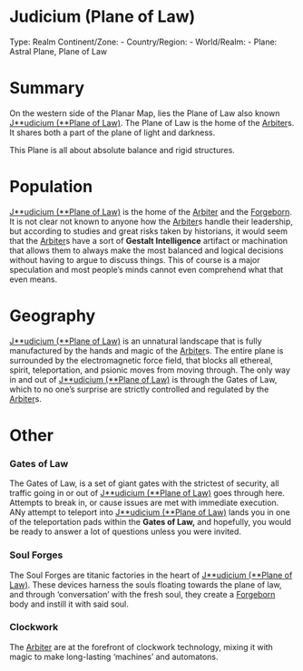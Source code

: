 # Judicium (Plane of Law)

Type: Realm
Continent/Zone: -
Country/Region: -
World/Realm: -
Plane: Astral Plane, Plane of Law

# Summary

On the western side of the Planar Map, lies the Plane of Law also known [J**udicium (**Plane of Law)](Judicium%20(Plane%20of%20Law)%2046f3842e3c1c42628e25965fffd97b07.md). The Plane of Law is the home of the [Arbiter](Arbiter%2065590b0d50694f6b91925a2bc1156e2b.md)s. It shares both a part of the plane of light and darkness.

This Plane is all about absolute balance and rigid structures.

# Population

[J**udicium (**Plane of Law)](Judicium%20(Plane%20of%20Law)%2046f3842e3c1c42628e25965fffd97b07.md) is the home of the [Arbiter](Arbiter%2065590b0d50694f6b91925a2bc1156e2b.md) and the [Forgeborn](Forgeborn%20bc063bad27a6430d94a7bda0638c9f4b.md). It is not clear not known to anyone how the [Arbiter](Arbiter%2065590b0d50694f6b91925a2bc1156e2b.md)s handle their leadership, but according to studies and great risks taken by historians, it would seem that the [Arbiter](Arbiter%2065590b0d50694f6b91925a2bc1156e2b.md)s have a sort of **Gestalt Intelligence** artifact or machination that allows them to always make the most balanced and logical decisions without having to argue to discuss things. This of course is a major speculation and most people’s minds cannot even comprehend what that even means.

# Geography

[J**udicium (**Plane of Law)](Judicium%20(Plane%20of%20Law)%2046f3842e3c1c42628e25965fffd97b07.md) is an unnatural landscape that is fully manufactured by the hands and magic of the [Arbiter](Arbiter%2065590b0d50694f6b91925a2bc1156e2b.md)s. The entire plane is surrounded by the electromagnetic force field, that blocks all ethereal, spirit, teleportation, and psionic moves from moving through. The only way in and out of [J**udicium (**Plane of Law)](Judicium%20(Plane%20of%20Law)%2046f3842e3c1c42628e25965fffd97b07.md) is through the Gates of Law, which to no one’s surprise are strictly controlled and regulated by the [Arbiter](Arbiter%2065590b0d50694f6b91925a2bc1156e2b.md)s.

# Other

### Gates of Law

The Gates of Law, is a set of giant gates with the strictest of security, all traffic going in or out of [J**udicium (**Plane of Law)](Judicium%20(Plane%20of%20Law)%2046f3842e3c1c42628e25965fffd97b07.md) goes through here. Attempts to break in, or cause issues are met with immediate execution. ANy attempt to teleport into [J**udicium (**Plane of Law)](Judicium%20(Plane%20of%20Law)%2046f3842e3c1c42628e25965fffd97b07.md) lands you in one of the teleportation pads within the **Gates of Law,**  and hopefully, you would be ready to answer a lot of questions unless you were invited.

### Soul Forges

The Soul Forges are titanic factories in the heart of [J**udicium (**Plane of Law)](Judicium%20(Plane%20of%20Law)%2046f3842e3c1c42628e25965fffd97b07.md). These devices harness the souls floating towards the plane of law, and through ‘conversation’ with the fresh soul, they create a [Forgeborn](Forgeborn%20bc063bad27a6430d94a7bda0638c9f4b.md) body and instill it with said soul. 

### Clockwork

The [Arbiter](Arbiter%2065590b0d50694f6b91925a2bc1156e2b.md) are at the forefront of clockwork technology, mixing it with magic to make long-lasting ‘machines’ and automatons.